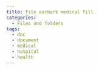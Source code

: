 ```yaml
---
title: File earmark medical fill
categories:
  - Files and folders
tags:
  - doc
  - document
  - medical
  - hospital
  - health
---
```

